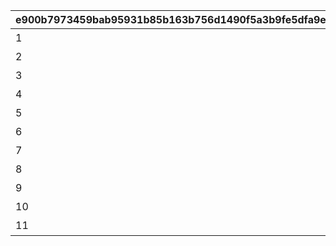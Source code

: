 |e900b7973459bab95931b85b163b756d1490f5a3b9fe5dfa9e8b1fe10a8b6db9|0d679a427759be983fea3e92e302ca1d782784ef7f042a3c88c7656e51c3c500|aeb87c595a896908933adaf9c90fb430bfee18e2985f0ac4eeab49585bed56bb|c105f229e0c26ad9c80ee287ab8f52af410d8094c2eac3d9d38025cef2146307|c9d48122e644149417d0ae256256c8c57c59b70e161543a4e4dfb9af9455a86c|02891e527fb503663e3ccff2085f7e8951015a499926a30a59cc887954aa46a8|
| --- | --- | --- | --- | --- | --- |
|1||1|1|2020-02-15 15:00:00|おまかせ|
|2||2|2|2020-02-15 15:00:00|デフォルト|
|3||3|3|2020-02-15 15:00:00|アニバーサリー|
|4||4|1|2020-02-15 15:00:00|ピンク|
|5||5|1|2020-02-15 15:00:00|レッド|
|6||6|1|2020-02-15 15:00:00|イエロー|
|7||7|1|2020-02-15 15:00:00|グリーン|
|8||8|1|2020-02-15 15:00:00|ライトブルー|
|9||9|1|2020-02-15 15:00:00|ブルー|
|10||10|1|2020-02-15 15:00:00|パープル|
|11||11|1|2020-02-15 15:00:00|グレー|